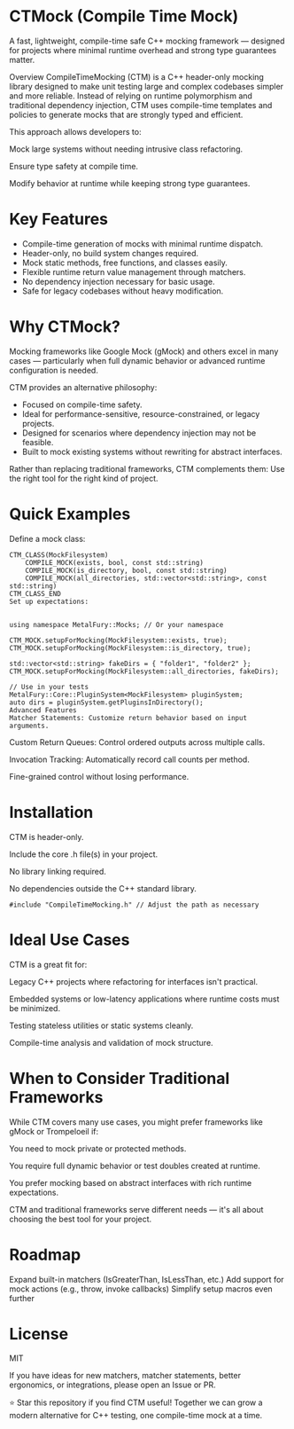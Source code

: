 # CTMock (Compile Time Mock)
A fast, lightweight, compile-time safe C++ mocking framework — designed for projects where minimal runtime overhead and strong type guarantees matter.

Overview
CompileTimeMocking (CTM) is a C++ header-only mocking library designed to make unit testing large and complex codebases simpler and more reliable.
Instead of relying on runtime polymorphism and traditional dependency injection, CTM uses compile-time templates and policies to generate mocks that are strongly typed and efficient.

This approach allows developers to:

Mock large systems without needing intrusive class refactoring.

Ensure type safety at compile time.

Modify behavior at runtime while keeping strong type guarantees.

# Key Features
- Compile-time generation of mocks with minimal runtime dispatch.
- Header-only, no build system changes required.
- Mock static methods, free functions, and classes easily.
- Flexible runtime return value management through matchers.
- No dependency injection necessary for basic usage.
- Safe for legacy codebases without heavy modification.

# Why CTMock?
Mocking frameworks like Google Mock (gMock) and others excel in many cases — particularly when full dynamic behavior or advanced runtime configuration is needed.

CTM provides an alternative philosophy:

- Focused on compile-time safety.
- Ideal for performance-sensitive, resource-constrained, or legacy projects.
- Designed for scenarios where dependency injection may not be feasible.
- Built to mock existing systems without rewriting for abstract interfaces.

Rather than replacing traditional frameworks, CTM complements them:
Use the right tool for the right kind of project.

# Quick Examples
Define a mock class:

```
CTM_CLASS(MockFilesystem)
    COMPILE_MOCK(exists, bool, const std::string)
    COMPILE_MOCK(is_directory, bool, const std::string)
    COMPILE_MOCK(all_directories, std::vector<std::string>, const std::string)
CTM_CLASS_END
Set up expectations:


using namespace MetalFury::Mocks; // Or your namespace

CTM_MOCK.setupForMocking(MockFilesystem::exists, true);
CTM_MOCK.setupForMocking(MockFilesystem::is_directory, true);

std::vector<std::string> fakeDirs = { "folder1", "folder2" };
CTM_MOCK.setupForMocking(MockFilesystem::all_directories, fakeDirs);

// Use in your tests
MetalFury::Core::PluginSystem<MockFilesystem> pluginSystem;
auto dirs = pluginSystem.getPluginsInDirectory();
Advanced Features
Matcher Statements: Customize return behavior based on input arguments.
```
Custom Return Queues: Control ordered outputs across multiple calls.

Invocation Tracking: Automatically record call counts per method.

Fine-grained control without losing performance.

# Installation
CTM is header-only.

Include the core .h file(s) in your project.

No library linking required.

No dependencies outside the C++ standard library.

```
#include "CompileTimeMocking.h" // Adjust the path as necessary
```

# Ideal Use Cases
CTM is a great fit for:

Legacy C++ projects where refactoring for interfaces isn't practical.

Embedded systems or low-latency applications where runtime costs must be minimized.

Testing stateless utilities or static systems cleanly.

Compile-time analysis and validation of mock structure.

# When to Consider Traditional Frameworks
While CTM covers many use cases, you might prefer frameworks like gMock or Trompeloeil if:

You need to mock private or protected methods.

You require full dynamic behavior or test doubles created at runtime.

You prefer mocking based on abstract interfaces with rich runtime expectations.

CTM and traditional frameworks serve different needs — it's all about choosing the best tool for your project.

# Roadmap
 Expand built-in matchers (IsGreaterThan, IsLessThan, etc.)
 Add support for mock actions (e.g., throw, invoke callbacks)
 Simplify setup macros even further


# License
MIT

If you have ideas for new matchers, matcher statements, better ergonomics, or integrations, please open an Issue or PR.

⭐ Star this repository if you find CTM useful!
Together we can grow a modern alternative for C++ testing, one compile-time mock at a time.

